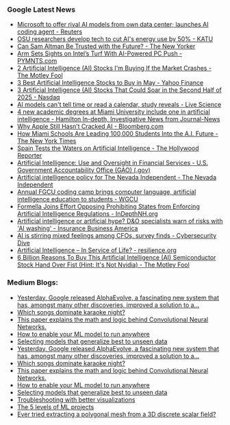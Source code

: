 ### Google Latest News
<!-- GOOGLE-NEWS-CONTENT:START -->

- [Microsoft to offer rival AI models from own data center; launches AI coding agent - Reuters](https://news.google.com/rss/articles/CBMipwFBVV95cUxNUzBZQ253US1Fd1h4bDZHd3p3bXZQeldZM1lCSWxpZHVsVEFDN05KZ0hDM3pJdGtidzVidXdjRlpHajByNE85YUVuTEVvMnk5X0xfemNPUG55Z3g1SXpDT0F5dnR5cndzYlFJZFZwMEtEWWplcXpzYmdUODVNYUMtYWpVTGFvZGZqcFdtSjJtbXN1bUdnTllXTTQ4RWI3WElqOTZUb0F4UQ?oc=5)
- [OSU researchers develop tech to cut AI's energy use by 50% - KATU](https://news.google.com/rss/articles/CBMi1AJBVV95cUxONTJ5dmRWWEVGN2FDMVhMNTdGVXhOdHo1anBIcUtWNkkwNU03SC0yeVJDVmoyRk1fdjRsSElSNFBjdGViSUNNa0t6eThEUzViMlJzbzRPWVlLeGN4aWFrTEtYV1NpX0tEWGFOLVEtZWJJT05RV0c2N3d4Wkw4T2JMQTZKblhKd2RidFFZdWV5azVSWXJJTVQ3SUVkdHRpVlY4RmtKYXlrM2UydGpHanRwWExmam5KY3FmQzN2Vy1YT0U2cUVJYkJ0bFJCSjdGNFY5bWxfcU9VWnFLbkw2SXRsYzBVb0RpOTVQcXBUbXhLRFdfR25Xck00cDRwa1N3dG15TFFRNlhfdzN6RU5NbEZ3MXQzTmNHcWg5LVR1cDU2MjE1M0FSYjhIZTBwNzhzcjZEa01XUTRRMUZ6X0tTN04wZHdaUWMwVmRCaHBRVFpmQ1d2dUxH?oc=5)
- [Can Sam Altman Be Trusted with the Future? - The New Yorker](https://news.google.com/rss/articles/CBMijwFBVV95cUxPVWpwNjJ1Q0R1dzRIM2lUUHpLS0MtRFVPSWZFSnY4SzJLdDNxWE5XQUp5SXY4b0J2QTdJcmphS1VsNlFMTnp3ZVpwMnBSbFFIbjYwYjlNdlZRNGkyTmJhYmI2d2lIRVY1Rk0zZWprNmI3ZUcyaVZ3QkxaLUNvSEUzZXg1OTNJZV92OENmNm5kUQ?oc=5)
- [Arm Sets Sights on Intel’s Turf With AI-Powered PC Push - PYMNTS.com](https://news.google.com/rss/articles/CBMirgFBVV95cUxOdUkyYk5UY2VMTGhpNUhVZ1ptTExtbDFVNFdmNG51c2hMM0o4STFFc3ZtbDd0aUFvMWc4Y0p6NGx0UGdlNlhkOTlIdV8tUk12R1U5SGRRejRIYlpSbXM3UTZEOVFldV9rWFg5VXlPaEY0dkJfSnZTa3luTFpjOXBoWGdNMGtrRzlZbzBVNzJNVEpRSzhQSmd4XzVxMFp5UVZWSjBKWFFtcUVORGhHYWc?oc=5)
- [2 Artificial Intelligence (AI) Stocks I'm Buying If the Market Crashes - The Motley Fool](https://news.google.com/rss/articles/CBMiigFBVV95cUxQU1E2VFJQNTR5TUROMHlaLUotcW5tLTdtWXk3d1lIM1N3SjIxOUtFZGpqZGxjSWg3QzdxVlJCZFNVeGVlQTVXQ1RBTG91d2hrM0EwWGJZYnZ3aVlsQUVBV2NyZ01lczYzOUNybG01RHk5aGFYcjdhS3dxRHpRUUQ1dklIRFk3ZVAzS0E?oc=5)
- [3 Best Artificial Intelligence Stocks to Buy in May - Yahoo Finance](https://news.google.com/rss/articles/CBMiiwFBVV95cUxQQnNFaEFCNGhWT053TEVleHZMRmE1Q0VvNEN5ZFg3d2E2bmlpLTNQSE5CSDhTM0lUU2lkUVZjTjBtSDRadktadFRZb0VWOTc2eE9seFVaRUdlelVNejVnRUZGWFRESTJqWTI4YzVoZmRaVlcxTWsyR3FOa1drLVpJSVdQWmF2bVJJWUtr?oc=5)
- [3 Artificial Intelligence (AI) Stocks That Could Soar in the Second Half of 2025 - Nasdaq](https://news.google.com/rss/articles/CBMingFBVV95cUxQMC1McEt1YktnLUlfTUs3bmxvMFBUSVg1SjEwNm8zRkh4RDNjV3REN3dub3pSNzNCdUY0WjFwTjFKZlg4UTdqd1dHemdtLXlVcmpLODIzcWd3R0k5TVR6N3ZzOEtVM3hLakpPSWNsS3VYX0JodGRkSHdSSEFMYi11cUJQdDJGYTFtaE5hY3NFb2lmMlFacDM0ZGtreTlfUQ?oc=5)
- [AI models can't tell time or read a calendar, study reveals - Live Science](https://news.google.com/rss/articles/CBMivAFBVV95cUxOU0l5ZUI3SEt4LVZFdzNEWUtDRDFmUXJ2V0dHLXUzRHV0Ml9zdHlIOE95S3JuZXYwbS02X2lXU3BuOHhnRWV1VHM1X2hqVEJaTjNwS3NDalliQUE4MEdackFkN0NrQkJBMkliU1RsNTdsdE9WUHJodTJaVElJS2dmQk1pVWFhUE1VZV9lQkNXRDZjbVcxQkpLbUF2dHNYTDY2eGQ0WmgxN0RGSlZjU2ZGeE1KZVhibjZMRnVIVA?oc=5)
- [4 new academic degrees at Miami University include one in artificial intelligence - Hamilton In-depth, Investigative News from Journal-News](https://news.google.com/rss/articles/CBMi2wFBVV95cUxOZWo2MHBVVzF1NHpGTFY0Y0RuVngtX0JFdWN4b0dHOG50ZzcxeXFfQkotVURLUWdSUWFyaGNoSGZtbkJUMFRmMUw2Mk9xd3ZRd0R5TVctWUJSQ3owUjlsZTRLbUxUUWNJbThYOW85M09HemhEcnpUMXF3ZFAzNXozdm9udnlsQW1rNUtWVy1GT0JsWGpaUy1aTG1zNDFIYkRJYXg5ZjFZYWZRbjJwaktGN191UDdSVWVXLV9UMVVzM2FOaERPdW5tU3ZIcm1tNTdQOFdGT01heUI3VHM?oc=5)
- [Why Apple Still Hasn’t Cracked AI - Bloomberg.com](https://news.google.com/rss/articles/CBMioAFBVV95cUxNak5qUVUyQ2tWLTVxOXNibk1CMU5TZURmemZ5NW45QkJGSWhna3hzTkhRcEFhb1BYZmg4Tk1TTm1KYzQ1c2JDWHRWMzdjeDJmUzM0SXZfMmpYVTl3azlibGpLT05NclRIUTlIREIzQkljMWk5TEZWa3RSb2h6WDBUS1o5dl9YTkQ4SW9BQXdxVl9Wb3FOQ0hhTGlVdlBSSzc4?oc=5)
- [How Miami Schools Are Leading 100,000 Students Into the A.I. Future - The New York Times](https://news.google.com/rss/articles/CBMiiAFBVV95cUxQVVJzRG1OdVpocTJsOFI0ZW9KUnVFZXczNDV2TGtFbWpLZEZlRFczNllCcEFXUmQ4MEp6ck14bGFVdTlIaGVONFlfYnc5bk1LM2lzdENNWWNLa2FJMjlnd3k3NjFDRjFvbDM0cG9Wc05JUHk4UmJTeFlBZTZwcm10YXprOTl0MU1t?oc=5)
- [Spain Tests the Waters on Artificial Intelligence - The Hollywood Reporter](https://news.google.com/rss/articles/CBMirwFBVV95cUxPN3RVME5PX3NpMk1DNzViTVJUZmFlT2lCQUk5YkFmZFF0blQ1NWxMZGRReXJ1dVMzN0FLU3JldFVZOU9oaFRwcThtYms0cGJkcjF3d19RZHhZeFE0cVpWenppX1NETDN1ckRVcTdobjVkZXJROGxJbVJtM3YtV0dkS19SalpYSE1zcGRCaXZzSUhQQ21MaHNtSzNITHhLc3VKaVQ4bzhfeWZsMHFMSEpN?oc=5)
- [Artificial Intelligence: Use and Oversight in Financial Services - U.S. Government Accountability Office (GAO) (.gov)](https://news.google.com/rss/articles/CBMiVEFVX3lxTE5KTmVaU1VyUENkblE1UUNfNDdKb3UwNXdlNkpvNUx3S284T0VKOUNxc05BaDNIRlNZZlZJWjBiUmtVSURfdndsRnVTQmpHcEZyejl3ZQ?oc=5)
- [Artificial intelligence policy for The Nevada Independent - The Nevada Independent](https://news.google.com/rss/articles/CBMinwFBVV95cUxQUkE1dGgwM216Zk5MMG5XWkc2OXJySkJrdF9IZ3RtQkNOUHYwdXoxMFBqM0VxOWNOWkh5eFRhNy02cFptVnE0dnYyVVVwQVpfVWFuWGlwYTV2T2FOaVBpMTZKYVh0eVlKdkFOUVFSNEg5V2FjODZDVEpQS3RPZ183S3pXTTRjckk0UjROMC1JQlZIQ1J4bE51Y0pXQ2Z6VzQ?oc=5)
- [Annual FGCU coding camp brings computer language, artificial intelligence education to students - WGCU](https://news.google.com/rss/articles/CBMi1gFBVV95cUxNZVNPakF4NkJWcUJHUFlGOXdjZklZYmllY3l0UGhUd3luN0ViREpadlhtMWlyTXBRakk1bFpUcWdWdmZEZ1kweFJnVFhKdEpFOFl3dmU3REJ1NHZTSXVZWXBUWlE5bnVtTG05V0NobWl2Z0FlNEtKUjNJbEtWMWJaY1g2a0NrRC1kZkpQLXVidVpXZG9vblRaT010U05EZjBvaExKcW42TGplT3JWUThqNElXUmItX181TTJsa0hiRkNIWlBMLW51UndETWNRbHRDbU9wQ19B?oc=5)
- [Formella Joins Effort Opposing Prohibiting States from Enforcing Artificial Intelligence Regulations - InDepthNH.org](https://news.google.com/rss/articles/CBMizwFBVV95cUxPZGEzUmFvTGdrczBVVmRBRC1haThTZkZwZ1cwYWpUQ2xudGJ2ZDBHaGYyV09FUjVWODlJSlJOcTVhakxTbUtmZkRfc0tWbFJMcXQ0MFJFWFRrVy1fZll0WDhSTzRnQ2lLUl9FZjc2U1pweDBlLW1TZGtkWDd5M3kzWHF5bE5tUnkxQ2NtTzZxQUN3NndaU2dfRVRiNXc0ZkVSeGJEblZoMzJ5d2s4ZG0tTlFSNzBSMjQ1dU9QNkVEc0FQVXYtMEVxcjVaZHN6Zmc?oc=5)
- [Artificial intelligence or artificial hype? D&O specialists warn of risks with 'AI washing' - Insurance Business America](https://news.google.com/rss/articles/CBMi8wFBVV95cUxNMDA0NmFKMm5zYzBYWUw2djdiYlZXNktwY1QxcTFEWXpNSmpEekEyY21Gc3p2WFRlTHQ1US03MHFyWVNPam84bmluYUVsU2pfTVhSbmFXQ0tRbXdGakhsNUtWVDVnT3BuZUx3UUM2NktBclNSQ3dzNkxkcnp0Ql9kSnRTZjJiUENyUkpsWGIxN0gxVWpWbG9UUy1RLXFrckhJX0M2V3kySnREOEM4eWc4bkRDY0pkUE0zdXVSaUZDWTkyZENSUmJoSkx5TnBtM0dyV1l5NGh3aGpkUnpuUzZ6cHkzRE8wSmNtRU5MNlEybklBZU0?oc=5)
- [AI is stirring mixed feelings among CFOs, survey finds - Cybersecurity Dive](https://news.google.com/rss/articles/CBMiogFBVV95cUxQTWxndUJmaW1RS2p0eXFxbU1FdE4zVjBDQXUyNTNLbm1pbFFSZmJ5SzNuSWp6TjZJVVFiQTd6ZzF2RG1Sa0JXUVQxVFVlQTViaThxOEkxUFhfckNKcUYwcGN5NDltcDg1RFhpSnZXSGV5TW1KVTBmdTE5cGZ6bnFxckJMMTlkY3dxU2tFNGp2ZWxnZjZUQmI4aXpYYjNrU2E5U3c?oc=5)
- [Artificial Intelligence – In Service of Life? - resilience.org](https://news.google.com/rss/articles/CBMikwFBVV95cUxQVWJsTzh6WDB2VmpIcVR2bG5vX0ZJRHUya2pvYUM0ZzFkdzVYV3NVWGpudHpOR2hsWGlBSHFrT1E0N1loeEl5cU5LeXRfNW1INTdaQU5LRElLLUhJTzlWNVBkZWF2U20wY0pJOUFVanhtUFU5YldoQmFtV3JIZ094aTFtTkFVLTc5V3ZlMkxLdU9Eb00?oc=5)
- [6 Billion Reasons To Buy This Artificial Intelligence (AI) Semiconductor Stock Hand Over Fist (Hint: It's Not Nvidia) - The Motley Fool](https://news.google.com/rss/articles/CBMimAFBVV95cUxQMmVldC1CcGpOTG5VaXliSGZ6SUs0NzkzUVNjdThqZVVqbHo4OGozQlFlREpCVDB5WU9Bb2JzZG8tdl9lSC1PQkViYVJZam1temZSaHFqVkdkc2t3QVhfb0g3TDJjMmkxaFg5Rm9tc19Rc1ZfelloanFKbXFIYWJNa25zSUZYNzNkb2ltUTNETnBRbFRjQWFjYw?oc=5)<!-- GOOGLE-NEWS-CONTENT:END -->

### Medium Blogs:
<!-- MEDIUM-CONTENT:START -->

- [Yesterday, Google released AlphaEvolve, a fascinating new system that has, amongst many other discoveries, improved a solution to a…](https://medium.com/@ignacio.de.gregorio.noblejas/alphaevolve-ais-highlight-of-the-year-e2e177309cab?source=topic_portal---recommended_stories---machine_learning---0-107--------------------9c5765f8_46c8_4cbf_92eb_6f654e096c1f--------------)
- [Which songs dominate karaoke night?](https://medium.com/fan-fare/what-are-the-greatest-karaoke-songs-of-all-time-a-statistical-analysis-5b38866ef481?source=topic_portal---recommended_stories---machine_learning---1-107--------------------9c5765f8_46c8_4cbf_92eb_6f654e096c1f--------------)
- [This paper explains the math and logic behind Convolutional Neural Networks.](https://medium.com/@joshuaanang783/what-makes-cnns-so-special-exploring-the-true-nature-of-images-and-how-they-work-with-cnns-36adc103c4be?source=topic_portal---recommended_stories---machine_learning---2-107--------------------9c5765f8_46c8_4cbf_92eb_6f654e096c1f--------------)
- [How to enable your ML model to run anywhere](https://medium.com/towards-artificial-intelligence/a-data-scientists-guide-to-docker-containers-046dc244c3a4?source=topic_portal---recommended_stories---machine_learning---3-107--------------------9c5765f8_46c8_4cbf_92eb_6f654e096c1f--------------)
- [Selecting models that generalize best to unseen data](https://medium.com/code-like-a-girl/what-is-cross-validation-in-machine-learning-5668f1ec6811?source=topic_portal---recommended_stories---machine_learning---4-107--------------------9c5765f8_46c8_4cbf_92eb_6f654e096c1f--------------)
- [Yesterday, Google released AlphaEvolve, a fascinating new system that has, amongst many other discoveries, improved a solution to a…](https://medium.com/@ignacio.de.gregorio.noblejas/alphaevolve-ais-highlight-of-the-year-e2e177309cab?source=topic_portal---recommended_stories---machine_learning---0-107--------------------9c5765f8_46c8_4cbf_92eb_6f654e096c1f--------------)
- [Which songs dominate karaoke night?](https://medium.com/fan-fare/what-are-the-greatest-karaoke-songs-of-all-time-a-statistical-analysis-5b38866ef481?source=topic_portal---recommended_stories---machine_learning---1-107--------------------9c5765f8_46c8_4cbf_92eb_6f654e096c1f--------------)
- [This paper explains the math and logic behind Convolutional Neural Networks.](https://medium.com/@joshuaanang783/what-makes-cnns-so-special-exploring-the-true-nature-of-images-and-how-they-work-with-cnns-36adc103c4be?source=topic_portal---recommended_stories---machine_learning---2-107--------------------9c5765f8_46c8_4cbf_92eb_6f654e096c1f--------------)
- [How to enable your ML model to run anywhere](https://medium.com/towards-artificial-intelligence/a-data-scientists-guide-to-docker-containers-046dc244c3a4?source=topic_portal---recommended_stories---machine_learning---3-107--------------------9c5765f8_46c8_4cbf_92eb_6f654e096c1f--------------)
- [Selecting models that generalize best to unseen data](https://medium.com/code-like-a-girl/what-is-cross-validation-in-machine-learning-5668f1ec6811?source=topic_portal---recommended_stories---machine_learning---4-107--------------------9c5765f8_46c8_4cbf_92eb_6f654e096c1f--------------)
- [Troubleshooting with better visualizations](https://medium.com/ai-advances/vanishing-and-exploding-gradients-5dcdf905c550?source=topic_portal---recommended_stories---machine_learning---5-107--------------------9c5765f8_46c8_4cbf_92eb_6f654e096c1f--------------)
- [The 5 levels of ML projects](https://medium.com/data-science-collective/why-your-machine-learning-projects-wont-land-you-a-job-56d9658d310c?source=topic_portal---recommended_stories---machine_learning---6-107--------------------9c5765f8_46c8_4cbf_92eb_6f654e096c1f--------------)
- [Ever tried extracting a polygonal mesh from a 3D discrete scalar field?](https://medium.com/data-science-collective/the-10-weirdest-most-brilliant-algorithms-ever-devised-and-what-they-actually-do-2e11bee2d77e?source=topic_portal---recommended_stories---machine_learning---7-107--------------------9c5765f8_46c8_4cbf_92eb_6f654e096c1f--------------)<!-- MEDIUM-CONTENT:END -->
